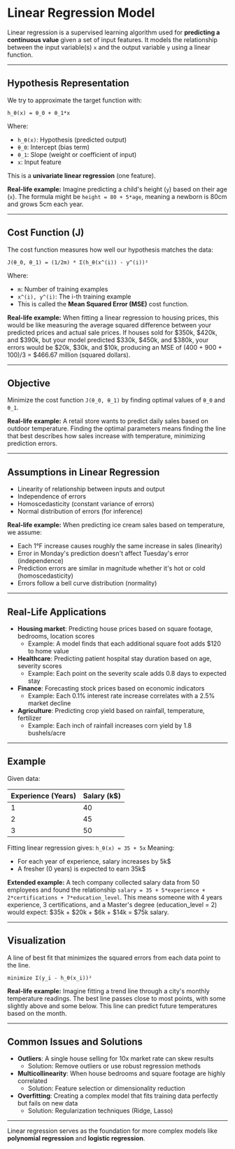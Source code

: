 # Linear Regression Model

Linear regression is a supervised learning algorithm used for **predicting a continuous value** given a set of input features. It models the relationship between the input variable(s) `x` and the output variable `y` using a linear function.

---

## Hypothesis Representation

We try to approximate the target function with:

`h_θ(x) = θ_0 + θ_1*x`

Where:
- `h_θ(x)`: Hypothesis (predicted output)
- `θ_0`: Intercept (bias term)
- `θ_1`: Slope (weight or coefficient of input)
- `x`: Input feature

This is a **univariate linear regression** (one feature).

**Real-life example:** Imagine predicting a child's height (`y`) based on their age (`x`). The formula might be `height = 80 + 5*age`, meaning a newborn is 80cm and grows 5cm each year.

---

## Cost Function (J)

The cost function measures how well our hypothesis matches the data:

`J(θ_0, θ_1) = (1/2m) * Σ(h_θ(x^(i)) - y^(i))²`

Where:
- `m`: Number of training examples
- `x^(i), y^(i)`: The i-th training example
- This is called the **Mean Squared Error (MSE)** cost function.

**Real-life example:** When fitting a linear regression to housing prices, this would be like measuring the average squared difference between your predicted prices and actual sale prices. If houses sold for $350k, $420k, and $390k, but your model predicted $330k, $450k, and $380k, your errors would be $20k, $30k, and $10k, producing an MSE of (400 + 900 + 100)/3 = $466.67 million (squared dollars).

---

## Objective

Minimize the cost function `J(θ_0, θ_1)` by finding optimal values of `θ_0` and `θ_1`.

**Real-life example:** A retail store wants to predict daily sales based on outdoor temperature. Finding the optimal parameters means finding the line that best describes how sales increase with temperature, minimizing prediction errors.

---

## Assumptions in Linear Regression
- Linearity of relationship between inputs and output
- Independence of errors
- Homoscedasticity (constant variance of errors)
- Normal distribution of errors (for inference)

**Real-life example:** When predicting ice cream sales based on temperature, we assume:
- Each 1°F increase causes roughly the same increase in sales (linearity)
- Error in Monday's prediction doesn't affect Tuesday's error (independence)
- Prediction errors are similar in magnitude whether it's hot or cold (homoscedasticity)
- Errors follow a bell curve distribution (normality)

---

## Real-Life Applications
- **Housing market**: Predicting house prices based on square footage, bedrooms, location scores
  - Example: A model finds that each additional square foot adds $120 to home value
- **Healthcare**: Predicting patient hospital stay duration based on age, severity scores
  - Example: Each point on the severity scale adds 0.8 days to expected stay
- **Finance**: Forecasting stock prices based on economic indicators
  - Example: Each 0.1% interest rate increase correlates with a 2.5% market decline
- **Agriculture**: Predicting crop yield based on rainfall, temperature, fertilizer
  - Example: Each inch of rainfall increases corn yield by 1.8 bushels/acre

---

## Example
Given data:

| Experience (Years) | Salary (k$) |
|-------------------|-------------|
| 1                 | 40          |
| 2                 | 45          |
| 3                 | 50          |

Fitting linear regression gives:
`h_θ(x) = 35 + 5x`
Meaning:
- For each year of experience, salary increases by 5k$
- A fresher (0 years) is expected to earn 35k$

**Extended example:** A tech company collected salary data from 50 employees and found the relationship `salary = 35 + 5*experience + 2*certifications + 7*education_level`. This means someone with 4 years experience, 3 certifications, and a Master's degree (education_level = 2) would expect: $35k + $20k + $6k + $14k = $75k salary.

---

## Visualization
A line of best fit that minimizes the squared errors from each data point to the line.

`minimize Σ(y_i - h_θ(x_i))²`

**Real-life example:** Imagine fitting a trend line through a city's monthly temperature readings. The best line passes close to most points, with some slightly above and some below. This line can predict future temperatures based on the month.

---

## Common Issues and Solutions
- **Outliers**: A single house selling for 10x market rate can skew results
  - Solution: Remove outliers or use robust regression methods
- **Multicollinearity**: When house bedrooms and square footage are highly correlated
  - Solution: Feature selection or dimensionality reduction
- **Overfitting**: Creating a complex model that fits training data perfectly but fails on new data
  - Solution: Regularization techniques (Ridge, Lasso)

---

Linear regression serves as the foundation for more complex models like **polynomial regression** and **logistic regression**.
